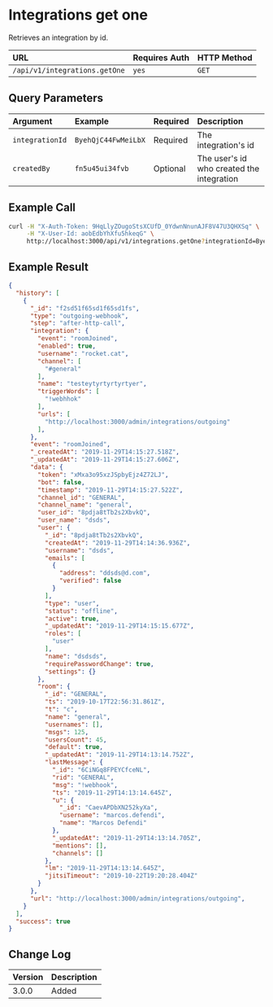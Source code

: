 # Integrations get one

Retrieves an integration by id.

| URL | Requires Auth | HTTP Method |
| :--- | :--- | :--- |
| `/api/v1/integrations.getOne` | `yes` | `GET` |

## Query Parameters

| Argument | Example | Required | Description |
| :--- | :--- | :--- | :--- |
| `integrationId` | `ByehQjC44FwMeiLbX` | Required | The integration's id |
| `createdBy` | `fn5u45ui34fvb` | Optional | The user's id who created the integration |

## Example Call

```bash
curl -H "X-Auth-Token: 9HqLlyZOugoStsXCUfD_0YdwnNnunAJF8V47U3QHXSq" \
     -H "X-User-Id: aobEdbYhXfu5hkeqG" \
     http://localhost:3000/api/v1/integrations.getOne?integrationId=ByehQjC44FwMeiLbX
```

## Example Result

```json
{
  "history": [
    {
      "_id": "f2sd51f65sd1f65sd1fs",
      "type": "outgoing-webhook",
      "step": "after-http-call",
      "integration": {
        "event": "roomJoined",
        "enabled": true,
        "username": "rocket.cat",
        "channel": [
          "#general"
        ],
        "name": "testeytyrtyrtyrtyer",
        "triggerWords": [
          "!webhhok"
        ],
        "urls": [
          "http://localhost:3000/admin/integrations/outgoing"
        ],
      },
      "event": "roomJoined",
      "_createdAt": "2019-11-29T14:15:27.518Z",
      "_updatedAt": "2019-11-29T14:15:27.606Z",
      "data": {
        "token": "xMxa3o95xzJSpbyEjz4Z72LJ",
        "bot": false,
        "timestamp": "2019-11-29T14:15:27.522Z",
        "channel_id": "GENERAL",
        "channel_name": "general",
        "user_id": "8pdja8tTb2s2XbvkQ",
        "user_name": "dsds",
        "user": {
          "_id": "8pdja8tTb2s2XbvkQ",
          "createdAt": "2019-11-29T14:14:36.936Z",
          "username": "dsds",
          "emails": [
            {
              "address": "ddsds@d.com",
              "verified": false
            }
          ],
          "type": "user",
          "status": "offline",
          "active": true,
          "_updatedAt": "2019-11-29T14:15:15.677Z",
          "roles": [
            "user"
          ],
          "name": "dsdsds",
          "requirePasswordChange": true,
          "settings": {}
        },
        "room": {
          "_id": "GENERAL",
          "ts": "2019-10-17T22:56:31.861Z",
          "t": "c",
          "name": "general",
          "usernames": [],
          "msgs": 125,
          "usersCount": 45,
          "default": true,
          "_updatedAt": "2019-11-29T14:13:14.752Z",
          "lastMessage": {
            "_id": "6CiNGq8FPEYCfceNL",
            "rid": "GENERAL",
            "msg": "!webhook",
            "ts": "2019-11-29T14:13:14.645Z",
            "u": {
              "_id": "CaevAPDbXN252kyXa",
              "username": "marcos.defendi",
              "name": "Marcos Defendi"
            },
            "_updatedAt": "2019-11-29T14:13:14.705Z",
            "mentions": [],
            "channels": []
          },
          "lm": "2019-11-29T14:13:14.645Z",
          "jitsiTimeout": "2019-10-22T19:20:28.404Z"
        }
      },
      "url": "http://localhost:3000/admin/integrations/outgoing",
	}
  ],
  "success": true
}
```

## Change Log

| Version | Description |
| :--- | :--- |
| 3.0.0 | Added |
